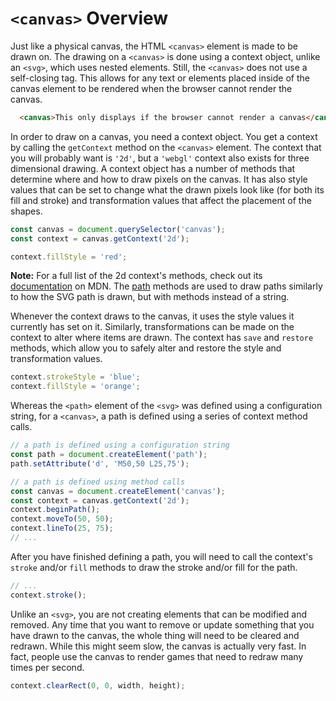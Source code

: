 # `<canvas>` Overview

Just like a physical canvas, the HTML `<canvas>` element is made to be drawn on. The drawing on a `<canvas>` is done using a context object, unlike an `<svg>`, which uses nested elements. Still, the `<canvas>` does not use a self-closing tag. This allows for any text or elements placed inside of the canvas element to be rendered when the browser cannot render the canvas.

```html
  <canvas>This only displays if the browser cannot render a canvas</canvas>
```

In order to draw on a canvas, you need a context object. You get a context by calling the `getContext` method on the `<canvas>` element. The context that you will probably want is `'2d'`, but a `'webgl'` context also exists for three dimensional drawing. A context object has a number of methods that determine where and how to draw pixels on the canvas. It has also style values that can be set to change what the drawn pixels look like (for both its fill and stroke) and transformation values that affect the placement of the shapes.

```js
const canvas = document.querySelector('canvas');
const context = canvas.getContext('2d');

context.fillStyle = 'red';
```

**Note:** For a full list of the 2d context's methods, check out its <a href="https://developer.mozilla.org/en-US/docs/Web/API/CanvasRenderingContext2D">documentation</a> on MDN. The <a href="https://developer.mozilla.org/en-US/docs/Web/API/CanvasRenderingContext2D#Paths">path</a> methods are used to draw paths similarly to how the SVG path is drawn, but with methods instead of a string.

Whenever the context draws to the canvas, it uses the style values it currently has set on it. Similarly, transformations can be made on the context to alter where items are drawn. The context has `save` and `restore` methods, which allow you to safely alter and restore the style and transformation values.

```js
context.strokeStyle = 'blue';
context.fillStyle = 'orange';
```

Whereas the `<path>` element of the `<svg>` was defined using a configuration string, for a `<canvas>`, a path is defined using a series of context method calls.

```js
// a path is defined using a configuration string
const path = document.createElement('path');
path.setAttribute('d', 'M50,50 L25,75');

// a path is defined using method calls
const canvas = document.createElement('canvas');
const context = canvas.getContext('2d');
context.beginPath();
context.moveTo(50, 50);
context.lineTo(25, 75);
// ...
```

After you have finished defining a path, you will need to call the context's `stroke` and/or `fill` methods to draw the stroke and/or fill for the path.

```js
// ...
context.stroke();
```

Unlike an `<svg>`, you are not creating elements that can be modified and removed. Any time that you want to remove or update something that you have drawn to the canvas, the whole thing will need to be cleared and redrawn. While this might seem slow, the canvas is actually very fast. In fact, people use the canvas to render games that need to redraw many times per second.

```js
context.clearRect(0, 0, width, height);
```
